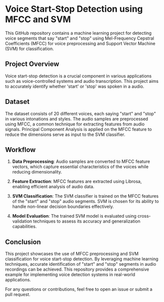 # Voice Start-Stop Detection using MFCC and SVM

This GitHub repository contains a machine learning project for detecting voice segments that say "start" and "stop" using Mel-Frequency Cepstral Coefficients (MFCC) for voice preprocessing and Support Vector Machine (SVM) for classification.

## Project Overview

Voice start-stop detection is a crucial component in various applications such as voice-controlled systems and audio transcription. This project aims to accurately identify whether 'start' or 'stop' was spoken in a audio.

## Dataset

The dataset consists of 20 different voices, each saying "start" and "stop" in various intonations and styles. The audio samples are preprocessed using MFCC, a common technique for extracting features from audio signals. Principal Component Analysis is applied on the MFCC feature to reduce the dimensions serve as input to the SVM classifier.

## Workflow

1. **Data Preprocessing**: Audio samples are converted to MFCC feature vectors, which capture essential characteristics of the voices while reducing dimensionality.

2. **Feature Extraction**: MFCC features are extracted using Librosa, enabling efficient analysis of audio data.

3. **SVM Classification**: The SVM classifier is trained on the MFCC features of the "start" and "stop" audio segments. SVM is chosen for its ability to handle non-linear decision boundaries effectively.

4. **Model Evaluation**: The trained SVM model is evaluated using cross-validation techniques to assess its accuracy and generalization capabilities.

## Conclusion

This project showcases the use of MFCC preprocessing and SVM classification for voice start-stop detection. By leveraging machine learning techniques, accurate identification of "start" and "stop" segments in audio recordings can be achieved. This repository provides a comprehensive example for implementing voice detection systems in real-world applications.

For any questions or contributions, feel free to open an issue or submit a pull request.
